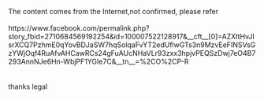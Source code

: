 <br>
<br>
<br>
The content comes from the Internet,not confirmed, please refer<br>
<br>
https://www.facebook.com/permalink.php?story_fbid=2710684569192254&id=100007522128917&__cft__[0]=AZXItHvJIsrXCQ7PzhmE0qYovBDJaSW7hqSolqaFvYT2edUflwGTs3n9MzvEeFINSVsGzYWjOqf4RuAfvAHCawRCs24gFuAUcNHaVLr93zxx3hpjvPEQSzDwj7eO4B7293AnnNJe6Hn-WbjPF1YGIe7C&__tn__=%2CO%2CP-R             <br>
             <br>
             <br>
thanks legal             <br>
